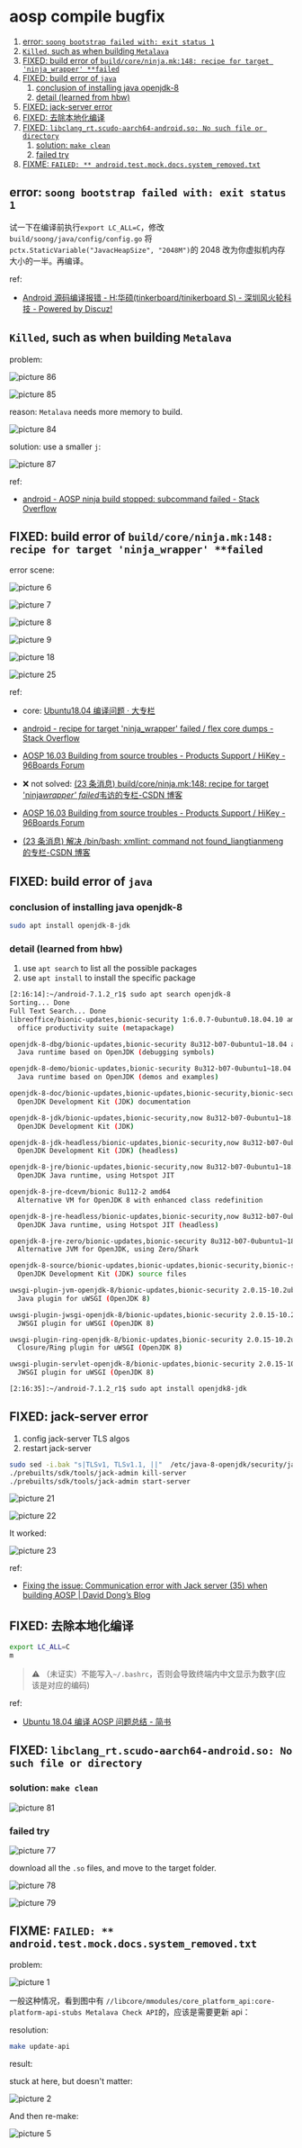 # aosp compile bugfix

1. [error: `soong bootstrap failed with: exit status 1`](#error-soong-bootstrap-failed-with-exit-status-1)
2. [`Killed`, such as when building `Metalava`](#killed-such-as-when-building-metalava)
3. [FIXED: build error of `build/core/ninja.mk:148: recipe for target 'ninja_wrapper' **failed`](#fixed-build-error-of-buildcoreninjamk148-recipe-for-target-ninja_wrapper-failed)
4. [FIXED: build error of `java`](#fixed-build-error-of-java)
   1. [conclusion of installing java openjdk-8](#conclusion-of-installing-java-openjdk-8)
   2. [detail (learned from hbw)](#detail-learned-from-hbw)
5. [FIXED: jack-server error](#fixed-jack-server-error)
6. [FIXED: 去除本地化编译](#fixed-去除本地化编译)
7. [FIXED: `libclang_rt.scudo-aarch64-android.so: No such file or directory`](#fixed-libclang_rtscudo-aarch64-androidso-no-such-file-or-directory)
   1. [solution: `make clean`](#solution-make-clean)
   2. [failed try](#failed-try)
8. [FIXME: `FAILED: ** android.test.mock.docs.system_removed.txt`](#fixme-failed--androidtestmockdocssystem_removedtxt)

## error: `soong bootstrap failed with: exit status 1`

试一下在编译前执行`export LC_ALL=C`，修改 `build/soong/java/config/config.go` 将`pctx.StaticVariable("JavacHeapSize", "2048M")`的 2048 改为你虚拟机内存大小的一半。再编译。

ref:

- [Android 源码编译报错 - H:华硕(tinkerboard/tinikerboard S) - 深圳风火轮科技 - Powered by Discuz!](https://www.smartfire.cn/thread-5520-1-1.html)

## `Killed`, such as when building `Metalava`

problem:

![picture 86](https://mark-vue-oss.oss-cn-hangzhou.aliyuncs.com/aosp-notes-1643245472132-c33793acb397b841dac7407d7db9adfb8e49c9f76aba37117579fbc859b65ea3.png)

![picture 85](https://mark-vue-oss.oss-cn-hangzhou.aliyuncs.com/aosp-notes-1643245447603-ffd15cce966a259b69970e9c92dc3b8f67110ba62822d1a537a15c96e9cf734b.png)

reason: `Metalava` needs more memory to build.

![picture 84](https://mark-vue-oss.oss-cn-hangzhou.aliyuncs.com/aosp-notes-1643245399476-129bf2e8c98f0e65d7baa1027057f339eb945cb75577febdd92bc403b1d6a40f.png)

solution: use a smaller `j`:

![picture 87](https://mark-vue-oss.oss-cn-hangzhou.aliyuncs.com/aosp-notes-1643246001438-1bfcaa1ddfbdf70aa5c22c4273a6ad9e6269a2319d89f51a8b3d563f56f395da.png)

ref:

- [android - AOSP ninja build stopped: subcommand failed - Stack Overflow](https://stackoverflow.com/questions/58886407/aosp-ninja-build-stopped-subcommand-failed)

## FIXED: build error of `build/core/ninja.mk:148: recipe for target 'ninja_wrapper' **failed`

error scene:

![picture 6](https://mark-vue-oss.oss-cn-hangzhou.aliyuncs.com/aosp-notes-1643010572471-a9f3bdf4834792c7817d2ac8de58f96efa3e38c00be4f0866ad3ecd624430bae.png)

![picture 7](https://mark-vue-oss.oss-cn-hangzhou.aliyuncs.com/aosp-notes-1643010743857-1a71e002fa5d44c8fde20d0972b3da44cfb1bc5e85c637b639160be44dfbdb09.png)

![picture 8](https://mark-vue-oss.oss-cn-hangzhou.aliyuncs.com/aosp-notes-1643011164016-79b647aae33990fd2d5d544a3b3159d11a59e1a47bc49e143776d665dc2b36b5.png)

![picture 9](https://mark-vue-oss.oss-cn-hangzhou.aliyuncs.com/aosp-notes-1643011240375-f21552ffdfac7dfa8638bfbe106a218c54427008855e534b0c0f659c7c1e3c81.png)

![picture 18](https://mark-vue-oss.oss-cn-hangzhou.aliyuncs.com/aosp-notes-1643044506432-90fd7ec3ea979dcb61aa80be3396e41cac0676a824f56f0a1fe8dcca6e4f3648.png)

![picture 25](https://mark-vue-oss.oss-cn-hangzhou.aliyuncs.com/aosp-notes-1643050346260-77c9c49942962ca3378103f6da75f52281d9a5c12538ffb25110eb441f85c0d0.png)

ref:

- core: [Ubuntu18.04 编译问题 · 大专栏](https://www.dazhuanlan.com/pucool/topics/969735)

- [android - recipe for target 'ninja_wrapper' failed / flex core dumps - Stack Overflow](https://stackoverflow.com/questions/54547246/recipe-for-target-ninja-wrapper-failed-flex-core-dumps)

- [AOSP 16.03 Building from source troubles - Products Support / HiKey - 96Boards Forum](https://discuss.96boards.org/t/aosp-16-03-building-from-source-troubles/742/2)

- :x: not solved: [(23 条消息) build/core/ninja.mk:148: recipe for target 'ninja*wrapper' failed*韦访的专栏-CSDN 博客](https://blog.csdn.net/rookie_wei/article/details/87428820)

- [AOSP 16.03 Building from source troubles - Products Support / HiKey - 96Boards Forum](https://discuss.96boards.org/t/aosp-16-03-building-from-source-troubles/742)

- [(23 条消息) 解决 /bin/bash: xmllint: command not found_liangtianmeng 的专栏-CSDN 博客](https://blog.csdn.net/liangtianmeng/article/details/85911485)

## FIXED: build error of `java`

### conclusion of installing java openjdk-8

```sh
sudo apt install openjdk-8-jdk
```

### detail (learned from hbw)

1. use `apt search` to list all the possible packages
2. use `apt install` to install the specific package

```sh
[2:16:14]:~/android-7.1.2_r1$ sudo apt search openjdk-8
Sorting... Done
Full Text Search... Done
libreoffice/bionic-updates,bionic-security 1:6.0.7-0ubuntu0.18.04.10 amd64
  office productivity suite (metapackage)

openjdk-8-dbg/bionic-updates,bionic-security 8u312-b07-0ubuntu1~18.04 amd64
  Java runtime based on OpenJDK (debugging symbols)

openjdk-8-demo/bionic-updates,bionic-security 8u312-b07-0ubuntu1~18.04 amd64
  Java runtime based on OpenJDK (demos and examples)

openjdk-8-doc/bionic-updates,bionic-updates,bionic-security,bionic-security 8u312-b07-0ubuntu1~18.04 all
  OpenJDK Development Kit (JDK) documentation

openjdk-8-jdk/bionic-updates,bionic-security,now 8u312-b07-0ubuntu1~18.04 amd64 [installed]
  OpenJDK Development Kit (JDK)

openjdk-8-jdk-headless/bionic-updates,bionic-security,now 8u312-b07-0ubuntu1~18.04 amd64 [installed,automatic]
  OpenJDK Development Kit (JDK) (headless)

openjdk-8-jre/bionic-updates,bionic-security,now 8u312-b07-0ubuntu1~18.04 amd64 [installed,automatic]
  OpenJDK Java runtime, using Hotspot JIT

openjdk-8-jre-dcevm/bionic 8u112-2 amd64
  Alternative VM for OpenJDK 8 with enhanced class redefinition

openjdk-8-jre-headless/bionic-updates,bionic-security,now 8u312-b07-0ubuntu1~18.04 amd64 [installed,automatic]
  OpenJDK Java runtime, using Hotspot JIT (headless)

openjdk-8-jre-zero/bionic-updates,bionic-security 8u312-b07-0ubuntu1~18.04 amd64
  Alternative JVM for OpenJDK, using Zero/Shark

openjdk-8-source/bionic-updates,bionic-updates,bionic-security,bionic-security 8u312-b07-0ubuntu1~18.04 all
  OpenJDK Development Kit (JDK) source files

uwsgi-plugin-jvm-openjdk-8/bionic-updates,bionic-security 2.0.15-10.2ubuntu2.2 amd64
  Java plugin for uWSGI (OpenJDK 8)

uwsgi-plugin-jwsgi-openjdk-8/bionic-updates,bionic-security 2.0.15-10.2ubuntu2.2 amd64
  JWSGI plugin for uWSGI (OpenJDK 8)

uwsgi-plugin-ring-openjdk-8/bionic-updates,bionic-security 2.0.15-10.2ubuntu2.2 amd64
  Closure/Ring plugin for uWSGI (OpenJDK 8)

uwsgi-plugin-servlet-openjdk-8/bionic-updates,bionic-security 2.0.15-10.2ubuntu2.2 amd64
  JWSGI plugin for uWSGI (OpenJDK 8)

[2:16:35]:~/android-7.1.2_r1$ sudo apt install openjdk8-jdk
```

## FIXED: jack-server error

1. config jack-server TLS algos
2. restart jack-server

```sh
sudo sed -i.bak "s|TLSv1, TLSv1.1, ||"  /etc/java-8-openjdk/security/java.security
./prebuilts/sdk/tools/jack-admin kill-server
./prebuilts/sdk/tools/jack-admin start-server
```

![picture 21](https://mark-vue-oss.oss-cn-hangzhou.aliyuncs.com/aosp-notes-1643046227111-7c974e4e0802cc33cc1519446ee285dc9ab9d188e5af0017f765add150992429.png)

![picture 22](https://mark-vue-oss.oss-cn-hangzhou.aliyuncs.com/aosp-notes-1643046485457-72cfc9d4e73b0c76abb7bebe50f8307055f8deb088906f6384384c7efb51bd7a.png)

It worked:

![picture 23](https://mark-vue-oss.oss-cn-hangzhou.aliyuncs.com/aosp-notes-1643046600047-0a024694ae1cc03b8014b975e96acd11fe54fe109118c74d4e15b3251f604461.png)

ref:

- [Fixing the issue: Communication error with Jack server (35) when building AOSP | David Dong’s Blog](https://dqdongg.com/android/linux/2021/05/08/Android-jack-issue.html)

## FIXED: 去除本地化编译

```sh
export LC_ALL=C
m
```

> :warning: （未证实）不能写入`~/.bashrc`，否则会导致终端内中文显示为数字(应该是对应的编码)

ref:

- [Ubuntu 18.04 编译 AOSP 问题总结 - 简书](https://www.jianshu.com/p/c3bb9d86fd22)

## FIXED: `libclang_rt.scudo-aarch64-android.so: No such file or directory`

### solution: `make clean`

![picture 81](https://mark-vue-oss.oss-cn-hangzhou.aliyuncs.com/aosp-notes-1643199076739-e1b41875796a01079805fb5e5be9f75c138246c0765287ee17c86d0cc7aa3869.png)

### failed try

![picture 77](https://mark-vue-oss.oss-cn-hangzhou.aliyuncs.com/aosp-notes-1643196021087-2ecbf607dc36427b50a87c4b0167300d0efce8ccbe19b21bac843305f24120ee.png)

download all the `.so` files, and move to the target folder.

![picture 78](https://mark-vue-oss.oss-cn-hangzhou.aliyuncs.com/aosp-notes-1643197084892-b7447c939a0bfe0a3f0b73c9f4e8dec99a033114a483fd5d52f04f0e76f37a74.png)

![picture 79](https://mark-vue-oss.oss-cn-hangzhou.aliyuncs.com/aosp-notes-1643197597215-9d24f33962f39ac369b7b1c53ae1afda2ba5aeaf25a7c7712697067111e392e4.png)

## FIXME: `FAILED: ** android.test.mock.docs.system_removed.txt`

problem:

![picture 1](https://mark-vue-oss.oss-cn-hangzhou.aliyuncs.com/aosp-complie-bugfix-1643541430510-80416b0ca9a980f5a1f49477f73ee65b466e1c94b55ab2df33914151188dfc1b.png)

一般这种情况，看到图中有 `//libcore/mmodules/core_platform_api:core-platform-api-stubs Metalava Check API`的，应该是需要更新 api：

resolution:

```sh
make update-api
```

result:

stuck at here, but doesn't matter:

![picture 2](https://mark-vue-oss.oss-cn-hangzhou.aliyuncs.com/aosp-complie-bugfix-1643541546114-2668f1e45da3ccc4985af198c932cb1fe7a4c97d83cb3a7c652c5da8c36ddc80.png)

And then re-make:

![picture 5](https://mark-vue-oss.oss-cn-hangzhou.aliyuncs.com/aosp-complie-bugfix-1643543101317-e0bc9024165318b8ff37e0295c9d0ce0335aebec1c8e0dfb963172f1cb289adb.png)
